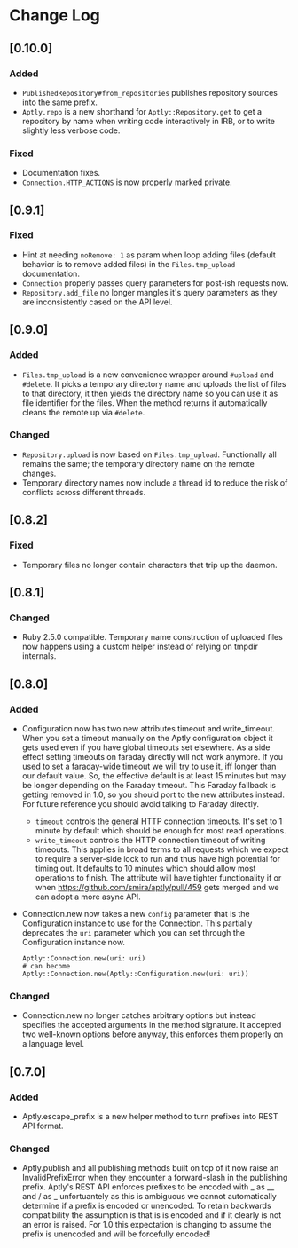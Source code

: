 # Change Log

## [0.10.0]
### Added
- `PublishedRepository#from_repositories` publishes repository sources
   into the same prefix.
- `Aptly.repo` is a new shorthand for `Aptly::Repository.get` to get
   a repository by name when writing code interactively in IRB, or to
   write slightly less verbose code.

### Fixed
- Documentation fixes.
- `Connection.HTTP_ACTIONS` is now properly marked private.

## [0.9.1]
### Fixed
- Hint at needing `noRemove: 1` as param when loop adding files (default
  behavior is to remove added files) in the `Files.tmp_upload` documentation.
- `Connection` properly passes query parameters for post-ish requests now.
- `Repository.add_file` no longer mangles it's query parameters as they are
  inconsistently cased on the API level.

## [0.9.0]
### Added
- `Files.tmp_upload` is a new convenience wrapper around `#upload` and
  `#delete`. It picks a temporary directory name and uploads the list of files
  to that directory, it then yields the directory name so you can use it as file
  identifier for the files. When the method returns it automatically cleans the
  remote up via `#delete`.

### Changed
- `Repository.upload` is now based on `Files.tmp_upload`. Functionally
  all remains the same; the temporary directory name on the remote changes.
- Temporary directory names now include a thread id to reduce the risk of
  conflicts across different threads.

## [0.8.2]
### Fixed
- Temporary files no longer contain characters that trip up the daemon.

## [0.8.1]
### Changed
- Ruby 2.5.0 compatible. Temporary name construction of uploaded files now
  happens using a custom helper instead of relying on tmpdir internals.

## [0.8.0]
### Added
- Configuration now has two new attributes timeout and write_timeout.
  When you set a timeout manually on the Aptly configuration object it gets
  used even if you have global timeouts set elsewhere.
  As a side effect setting timeouts on faraday directly will not work anymore.
  If you used to set a faraday-wide timeout we will try to use it,
  iff longer than our default value. So, the effective default is at least
  15 minutes but may be longer depending on the Faraday timeout.
  This Faraday fallback is getting removed in 1.0, so you should port
  to the new attributes instead. For future reference you should avoid
  talking to Faraday directly.
  - `timeout` controls the general HTTP connection timeouts. It's set to
    1 minute by default which should be enough for most read operations.
  - `write_timeout` controls the HTTP connection timeout of writing timeouts.
    This applies in broad terms to all requests which we expect to require a
    server-side lock to run and thus have high potential for timing out.
    It defaults to 10 minutes which should allow most operations to finish.
    The attribute will have tighter functionality if or when
    https://github.com/smira/aptly/pull/459 gets merged and we can adopt a more
    async API.
- Connection.new now takes a new `config` parameter that is the Configuration
  instance to use for the Connection. This partially deprecates the `uri`
  parameter which you can set through the Configuration instance now.

  ```
  Aptly::Connection.new(uri: uri)
  # can become
  Aptly::Connection.new(Aptly::Configuration.new(uri: uri))
  ```

### Changed
- Connection.new no longer catches arbitrary options but instead specifies
  the accepted arguments in the method signature. It accepted two
  well-known options before anyway, this enforces them properly on a language
  level.

## [0.7.0]
### Added
- Aptly.escape_prefix is a new helper method to turn prefixes into
  REST API format.

### Changed
- Aptly.publish and all publishing methods built on top of it now raise an
  InvalidPrefixError when they encounter a forward-slash in the publishing
  prefix. Aptly's REST API enforces prefixes to be encoded with _ as __ and
  / as _ unfortuantely as this is ambiguous we cannot automatically determine
  if a prefix is encoded or unencoded. To retain backwards compatibility the
  assumption is that is is encoded and if it clearly is not an error is raised.
  For 1.0 this expectation is changing to assume the prefix is unencoded and
  will be forcefully encoded!

